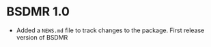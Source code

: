 # BSDMR 1.0

* Added a `NEWS.md` file to track changes to the package.
First release version of BSDMR